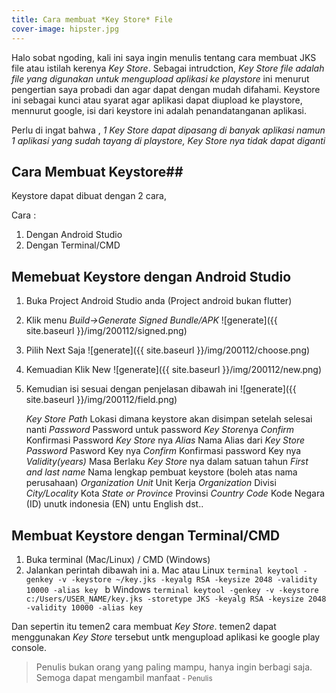 ```yaml
---
title: Cara membuat *Key Store* File
cover-image: hipster.jpg
---
```



Halo sobat ngoding, kali ini saya ingin menulis tentang cara membuat JKS file atau istilah kerenya *Key Store*. Sebagai intrudction, *Key Store file adalah file yang digunakan untuk mengupload aplikasi ke playstore* ini menurut pengertian saya probadi dan agar dapat dengan mudah difahami. Keystore ini sebagai kunci atau syarat agar aplikasi dapat diupload ke playstore, mennurut google, isi dari keystore ini adalah penandatanganan aplikasi.

Perlu di ingat bahwa , *1 Key Store dapat dipasang di banyak aplikasi namun 1 aplikasi yang sudah tayang di playstore, Key Store nya tidak dapat diganti*



## Cara Membuat Keystore##
Keystore dapat dibuat dengan 2 cara,

Cara : 
1. Dengan Android Studio
2. Dengan Terminal/CMD


## Memebuat Keystore dengan Android Studio ##
1. Buka Project Android Studio anda (Project android bukan flutter)
2. Klik menu *Build->Generate Signed Bundle/APK*
    ![generate]({{ site.baseurl }}/img/200112/signed.png)
3. Pilih Next Saja
    ![generate]({{ site.baseurl }}/img/200112/choose.png)
4. Kemuadian Klik New
    ![generate]({{ site.baseurl }}/img/200112/new.png)
5. Kemudian isi sesuai dengan penjelasan dibawah ini
   ![generate]({{ site.baseurl }}/img/200112/field.png)

   **Key Store* Path*
        Lokasi dimana keystore akan disimpan setelah selesai nanti
   *Password*
        Password untuk password *Key Store*nya
   *Confirm*
        Konfirmasi Password *Key Store* nya
   *Alias*
        Nama Alias dari *Key Store*
   *Password*
        Pasword Key nya
   *Confirm*
        Konfirmasi password Key nya
   *Validity(years)*
        Masa Berlaku *Key Store* nya dalam satuan tahun
   *First and last name*
        Nama lengkap pembuat keystore (boleh atas nama perusahaan)
   *Organization Unit*
        Unit Kerja
   *Organization*
        Divisi
   *City/Locality*
        Kota 
   *State or Province*
        Provinsi
   *Country Code*
        Kode Negara (ID) unutk indonesia (EN) untu English dst..
## Membuat Keystore dengan Terminal/CMD ##
1. Buka terminal (Mac/Linux) / CMD (Windows)
2. Jalankan perintah dibawah ini
   a. Mac atau Linux
        ```terminal
        keytool -genkey -v -keystore ~/key.jks -keyalg RSA -keysize 2048 -validity 10000 -alias key
        ```
   b Windows
        ```terminal
            keytool -genkey -v -keystore c:/Users/USER_NAME/key.jks -storetype JKS -keyalg RSA -keysize 2048 -validity 10000 -alias key
        ``` 
    

Dan sepertin itu temen2 cara membuat *Key Store*. temen2 dapat menggunakan *Key Store* tersebut untk mengupload aplikasi ke google play console.




>Penulis bukan orang yang paling mampu, hanya ingin berbagi saja. Semoga dapat mengambil manfaat<small> - Penulis</small>